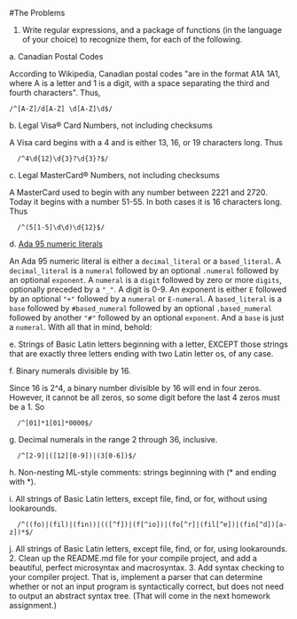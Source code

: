 #The Problems
1. Write regular expressions, and a package of functions (in the language of your choice) to recognize them, for each of the following.

  a. Canadian Postal Codes
  
  According to Wikipedia, Canadian postal codes "are in the format A1A 1A1, where A is a letter and 1 is a digit, with a space separating the third and fourth characters". Thus,
  ```
  /^[A-Z]/d[A-Z] \d[A-Z]\d$/
  ```
  
  b. Legal Visa® Card Numbers, not including checksums

  A Visa card begins with a 4 and is either 13, 16, or 19 characters long. Thus

  ```
    /^4\d{12}\d{3}?\d{3}?$/
  ```
  
  c. Legal MasterCard® Numbers, not including checksums

  A MasterCard used to begin with any number between 2221 and 2720. Today it begins with a number 51-55. In both cases it is 16 characters long. Thus

  ```
    /^(5[1-5]\d\d)\d{12}$/
  ```
  
  d. [Ada 95 numeric literals](http://cui.unige.ch/isi/bnf/Ada95/numeric_literal.html)

  An Ada 95 numeric literal is either a `decimal_literal` or a `based_literal`. A `decimal_literal` is a `numeral` followed by an optional `.numeral` followed by an optional `exponent`. A `numeral` is a `digit` followed by zero or more `digits`, optionally preceded by a `"_"`. A digit is 0-9. An exponent is either `E` followed by an optional `"+"` followed by a `numeral` or `E-numeral`. A `based_literal` is a `base` followed by `#based_numeral` followed by an optional `.based_numeral` followed by another `"#"` followed by an optional `exponent`. And a `base` is just a `numeral`. With all that in mind, behold:
  
  e. Strings of Basic Latin letters beginning with a letter, EXCEPT those strings that are exactly three letters ending with two Latin letter os, of any case.
  
  f. Binary numerals divisible by 16.

  Since 16 is 2^4, a binary number divisible by 16 will end in four zeros. However, it cannot be all zeros, so some digit before the last 4 zeros must be a 1. So

  ```
    /^[01]*1[01]*0000$/
  ```
  
  g. Decimal numerals in the range 2 through 36, inclusive.

  ```
    /^[2-9]|([12][0-9])|(3[0-6])$/
  ```
  
  h. Non-nesting ML-style comments: strings beginning with (* and ending with *).
  
  i. All strings of Basic Latin letters, except file, find, or for, without using lookarounds.

  ```
    /^((fo)|(fil)|(fin))|(([^f])|(f[^io])|(fo[^r]|(fil[^e])|(fin[^d])[a-z])*$/
  ```
  
  j. All strings of Basic Latin letters, except file, find, or for, using lookarounds.
2. Clean up the README.md file for your compile project, and add a beautiful, perfect microsyntax and macrosyntax.
3. Add syntax checking to your compiler project. That is, implement a parser that can determine whether or not an input program is syntactically correct, but does not need to output an abstract syntax tree. (That will come in the next homework assignment.)